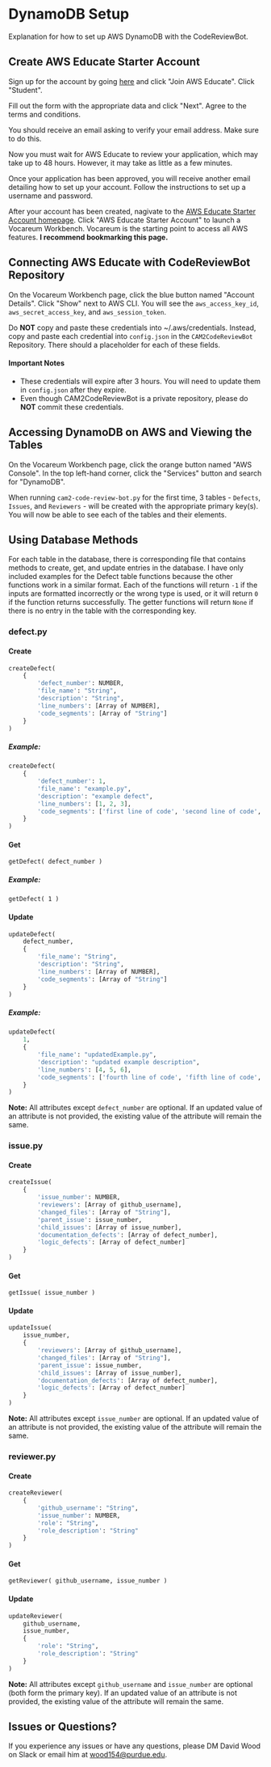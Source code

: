 # DynamoDB Setup
Explanation for how to set up AWS DynamoDB with the CodeReviewBot.

## Create AWS Educate Starter Account
Sign up for the account by going [here](https://aws.amazon.com/education/awseducate/)
and click "Join AWS Educate". Click "Student". 

Fill out the form with the appropriate data and click "Next". Agree to the terms and conditions.

You should receive an email asking to verify your email address. Make sure to do this.

Now you must wait for AWS Educate to review your application, which may take up to 48 hours. However, it may take as little as a few minutes. 

Once your application has been approved, you will receive another email detailing how to set up your account. Follow the instructions to set up a username and password. 

After your account has been created, nagivate to the [AWS Educate Starter Account homepage](https://www.awseducate.com/student/s/awssite). Click "AWS Educate Starter Account" to launch a Vocareum Workbench. Vocareum is the starting point to access all AWS features. **I recommend bookmarking this page.**

## Connecting AWS Educate with CodeReviewBot Repository
On the Vocareum Workbench page, click the blue button named "Account Details". Click "Show" next to AWS CLI. You will see the `aws_access_key_id`, `aws_secret_access_key`, and `aws_session_token`. 

Do **NOT** copy and paste these credentials into ~/.aws/credentials. Instead, copy and paste each credential into `config.json` in the `CAM2CodeReviewBot` Repository. There should a placeholder for each of these fields.

#### Important Notes
* These credentials will expire after 3 hours. You will need to update them in `config.json` after they expire.
* Even though CAM2CodeReviewBot is a private repository, please do **NOT** commit these credentials.

## Accessing DynamoDB on AWS and Viewing the Tables
On the Vocareum Workbench page, click the orange button named "AWS Console". In the top left-hand corner, click the "Services" button and search for "DynamoDB".

When running `cam2-code-review-bot.py` for the first time, 3 tables - `Defects`, `Issues`, and `Reviewers` - will be created with the appropriate primary key(s). You will now be able to see each of the tables and their elements.

## Using Database Methods
For each table in the database, there is corresponding file that contains methods to create, get, and update entries in the database. I have only included examples for the Defect table functions because the other functions work in a similar format.
Each of the functions will return `-1` if the inputs are formatted incorrectly or the wrong type is used, or it will return `0` if the function returns successfully. The getter functions will return `None` if there is no entry in the table with the corresponding key.

### defect.py

#### Create
```python
createDefect( 
    { 
        'defect_number': NUMBER, 
        'file_name': "String", 
        'description': "String", 
        'line_numbers': [Array of NUMBER], 
        'code_segments': [Array of "String"] 
    }
)
```

##### Example:
```python
createDefect( 
    { 
        'defect_number': 1, 
        'file_name': "example.py", 
        'description': "example defect", 
        'line_numbers': [1, 2, 3], 
        'code_segments': ['first line of code', 'second line of code', 'third line of code']
    } 
)
```

#### Get
`getDefect( defect_number )`

##### Example:
`getDefect( 1 )`

#### Update
```python
updateDefect( 
    defect_number, 
    { 
        'file_name': "String", 
        'description': "String", 
        'line_numbers': [Array of NUMBER], 
        'code_segments': [Array of "String"]
    } 
)
```

##### Example:
```python
updateDefect(
    1, 
    { 
        'file_name': "updatedExample.py", 
        'description': "updated example description", 
        'line_numbers': [4, 5, 6], 
        'code_segments': ['fourth line of code', 'fifth line of code', 'sixth line of code']
    }
)
```

**Note:** All attributes except `defect_number` are optional. If an updated value of an attribute is not provided, the existing value of the attribute will remain the same. 

### issue.py

#### Create
```python
createIssue( 
    { 
        'issue_number': NUMBER, 
        'reviewers': [Array of github_username], 
        'changed_files': [Array of "String"], 
        'parent_issue': issue_number, 
        'child_issues': [Array of issue_number], 
        'documentation_defects': [Array of defect_number], 
        'logic_defects': [Array of defect_number]
    }
)
```

#### Get
`getIssue( issue_number )`

#### Update
```python
updateIssue( 
    issue_number, 
    { 
        'reviewers': [Array of github_username], 
        'changed_files': [Array of "String"], 
        'parent_issue': issue_number, 
        'child_issues': [Array of issue_number], 
        'documentation_defects': [Array of defect_number], 
        'logic_defects': [Array of defect_number] 
    }
)
```

**Note:** All attributes except `issue_number` are optional. If an updated value of an attribute is not provided, the existing value of the attribute will remain the same.

### reviewer.py

#### Create
```python
createReviewer( 
    { 
        'github_username': "String",
        'issue_number': NUMBER, 
        'role': "String", 
        'role_description': "String" 
    } 
)
```

#### Get
`getReviewer( github_username, issue_number )`

#### Update
```python
updateReviewer( 
    github_username,
    issue_number,
    { 
        'role': "String", 
        'role_description': "String"
    }
)
```

**Note:** All attributes except `github_username` and `issue_number` are optional (both form the primary key). If an updated value of an attribute is not provided, the existing value of the attribute will remain the same.

## Issues or Questions?
If you experience any issues or have any questions, please DM David Wood on Slack or email him at wood154@purdue.edu.